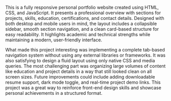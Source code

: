 This is a fully responsive personal portfolio website created using HTML, CSS, and JavaScript. It presents a professional overview with sections for projects, skills, education, certifications, and contact details. Designed with both desktop and mobile users in mind, the layout includes a collapsible sidebar, smooth section navigation, and a clean card-based structure for easy readability. It highlights academic and technical strengths while maintaining a modern, user-friendly interface.

What made this project interesting was implementing a complete tab-based navigation system without using any external libraries or frameworks. It was also satisfying to design a fluid layout using only native CSS and media queries. The most challenging part was organizing large volumes of content like education and project details in a way that still looked clean on all screen sizes. Future improvements could include adding downloadable resume support, dark mode toggle, and real-time project demo links. This project was a great way to reinforce front-end design skills and showcase personal achievements in a structured format.
